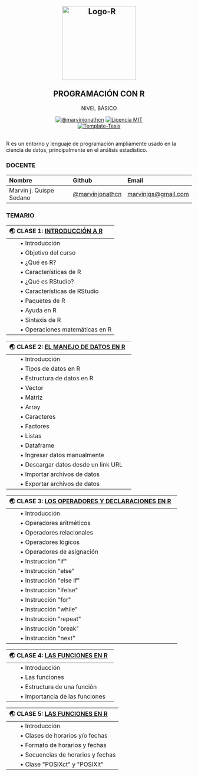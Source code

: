<h2 align="center">
  <a href="https://marvinjonathcn.github.io//curso_R_basico/slides/00_Presentacion/00_Presentacion.html" title="R-Básico">
    <img alt="Logo-R" src="https://adamslab.nl/wp-content/uploads/2019/04/R_logo.svg_.png" width="200px" height="200px" />
  </a>
  <br /><br />
  PROGRAMACIÓN CON R </h2>
<p align="center">NIVEL BÁSICO</p>
<div align="center"><a href="https://www.linkedin.com/in/marvinjqs/"><img alt="@marvinjonathcn" 
src="https://img.shields.io/badge/Autor-Marvin%20J.%20Quispe-lightgrey" /></a>
<a href="https://opensource.org/licenses/MIT/"><img alt="Licencia MIT" 
src="https://img.shields.io/github/license/marvinjonathcn/curso_R_basico?label=License" />
</a>  
<br><a href="https://github.com/Template-Latex/Template-Tesis/"><img alt="Template-Tesis" src="https://latex.ppizarror.com/res/badges/tesis.svg" /></a>

</div><br />

R es un entorno y lenguaje de programación ampliamente usado en la ciencia de datos, principalmente en el análisis estadístico.

### DOCENTE

| Nombre                  | Github        |  Email         |
|:--------------------    |:--------------| :--------------|
| Marvin j. Quispe Sedano | [@marvinjonathcn](https://github.com/marvinjonathcn)| marvinjqs@gmail.com |


### TEMARIO

| 🌏 CLASE 1: [INTRODUCCIÓN A R](https://marvinjonathcn.github.io/curso_R_basico/slides/01_Introduccion_a_R/01_Introduccion_a_R.html)  &nbsp;  |
|:---------------------------------------------------------------|
| &nbsp;  &nbsp;  &nbsp;  &nbsp;• Introducción |
| &nbsp;  &nbsp;  &nbsp;  &nbsp;• Objetivo del curso |
| &nbsp;  &nbsp;  &nbsp;  &nbsp;• ¿Qué es R? |
| &nbsp;  &nbsp;  &nbsp;  &nbsp;• Características de R |
| &nbsp;  &nbsp;  &nbsp;  &nbsp;• ¿Qué es RStudio? |
| &nbsp;  &nbsp;  &nbsp;  &nbsp;• Características de RStudio |
| &nbsp;  &nbsp;  &nbsp;  &nbsp;• Paquetes de R |
| &nbsp;  &nbsp;  &nbsp;  &nbsp;• Ayuda en R |
| &nbsp;  &nbsp;  &nbsp;  &nbsp;• Sintaxis de R |
| &nbsp;  &nbsp;  &nbsp;  &nbsp;• Operaciones matemáticas en R |

| 🌏 CLASE 2: [EL MANEJO DE DATOS EN R](https://marvinjonathcn.github.io/curso_R_basico/slides/02_Datos_en_R/02_Datos_en_R.html)  &nbsp;  |
|:---------------------------------------------------------------|
| &nbsp;  &nbsp;  &nbsp;  &nbsp;• Introducción |
| &nbsp;  &nbsp;  &nbsp;  &nbsp;• Tipos de datos en R |
| &nbsp;  &nbsp;  &nbsp;  &nbsp;• Estructura de datos en R |
| &nbsp;  &nbsp;  &nbsp;  &nbsp;• Vector|
| &nbsp;  &nbsp;  &nbsp;  &nbsp;• Matriz |
| &nbsp;  &nbsp;  &nbsp;  &nbsp;• Array |
| &nbsp;  &nbsp;  &nbsp;  &nbsp;• Caracteres |
| &nbsp;  &nbsp;  &nbsp;  &nbsp;• Factores |
| &nbsp;  &nbsp;  &nbsp;  &nbsp;• Listas |
| &nbsp;  &nbsp;  &nbsp;  &nbsp;• Dataframe |
| &nbsp;  &nbsp;  &nbsp;  &nbsp;• Ingresar datos manualmente |
| &nbsp;  &nbsp;  &nbsp;  &nbsp;• Descargar datos desde un link URL |
| &nbsp;  &nbsp;  &nbsp;  &nbsp;• Importar archivos de datos |
| &nbsp;  &nbsp;  &nbsp;  &nbsp;• Exportar archivos de datos |

| 🌏 CLASE 3: [LOS OPERADORES Y DECLARACIONES EN R](https://marvinjonathcn.github.io/curso_R_basico/slides/03_Operadores_y_declaraciones/03_Operadores_y_declaraciones.html)  &nbsp;  |
|:---------------------------------------------------------------|
| &nbsp;  &nbsp;  &nbsp;  &nbsp;• Introducción |
| &nbsp;  &nbsp;  &nbsp;  &nbsp;• Operadores aritméticos |
| &nbsp;  &nbsp;  &nbsp;  &nbsp;• Operadores relacionales |
| &nbsp;  &nbsp;  &nbsp;  &nbsp;• Operadores lógicos |
| &nbsp;  &nbsp;  &nbsp;  &nbsp;• Operadores de asignación |
| &nbsp;  &nbsp;  &nbsp;  &nbsp;• Instrucción "if" |
| &nbsp;  &nbsp;  &nbsp;  &nbsp;• Instrucción "else" |
| &nbsp;  &nbsp;  &nbsp;  &nbsp;• Instrucción "else if" |
| &nbsp;  &nbsp;  &nbsp;  &nbsp;• Instrucción "ifelse" |
| &nbsp;  &nbsp;  &nbsp;  &nbsp;• Instrucción "for" |
| &nbsp;  &nbsp;  &nbsp;  &nbsp;• Instrucción "while" |
| &nbsp;  &nbsp;  &nbsp;  &nbsp;• Instrucción "repeat" |
| &nbsp;  &nbsp;  &nbsp;  &nbsp;• Instrucción "break" |
| &nbsp;  &nbsp;  &nbsp;  &nbsp;• Instrucción "next" |

| 🌏 CLASE 4: [LAS FUNCIONES EN R](https://marvinjonathcn.github.io/curso_R_basico/slides/04_Funciones/04_Funciones.html)  &nbsp;  |
|:---------------------------------------------------------------|
| &nbsp;  &nbsp;  &nbsp;  &nbsp;• Introducción |
| &nbsp;  &nbsp;  &nbsp;  &nbsp;• Las funciones |
| &nbsp;  &nbsp;  &nbsp;  &nbsp;• Estructura de una función |
| &nbsp;  &nbsp;  &nbsp;  &nbsp;• Importancia de las funciones |

| 🌏 CLASE 5: [LAS FUNCIONES EN R](https://marvinjonathcn.github.io/curso_R_basico/slides/05_Horarios_y_fechas/05_Horarios_y_fechas.html)  &nbsp;  |
|:---------------------------------------------------------------|
| &nbsp;  &nbsp;  &nbsp;  &nbsp;• Introducción |
| &nbsp;  &nbsp;  &nbsp;  &nbsp;• Clases de horarios y/o fechas |
| &nbsp;  &nbsp;  &nbsp;  &nbsp;• Formato de horarios y fechas |
| &nbsp;  &nbsp;  &nbsp;  &nbsp;• Secuencias de horarios y fechas |
| &nbsp;  &nbsp;  &nbsp;  &nbsp;• Clase "POSIXct" y "POSIXlt" |

